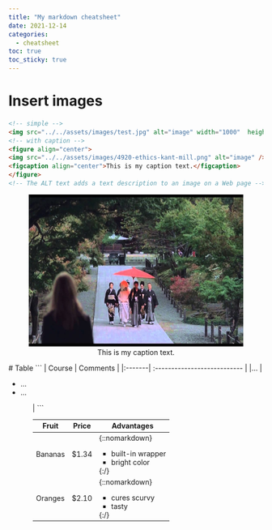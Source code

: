 ```yaml
---
title: "My markdown cheatsheet"
date: 2021-12-14
categories:
  - cheatsheet
toc: true
toc_sticky: true
---
```


# Insert images
```html
<!-- simple -->
<img src="../../assets/images/test.jpg" alt="image" width="1000"  height="300" />
<!-- with caption -->
<figure align="center">
<img src="../../assets/images/4920-ethics-kant-mill.png" alt="image" />
<figcaption align="center">This is my caption text.</figcaption>
</figure>
<!-- The ALT text adds a text description to an image on a Web page -->
```
<figure align="center">
<img src="../../assets/images/test.jpg" alt="image" width="600" height="300" />
<figcaption align="center">This is my caption text.</figcaption>
</figure>
# Table
```
<!-- with  bullet points -->
| Course |  Comments                       |  
|:-------| :---------------------------    | 
|...     |<ul><li> ...</li><li>...</li><ul>| 
```

| Fruit   | Price  | Advantages                        |  
| ------- | ------ | --------------------------------- |  
| Bananas | $1.34  | {::nomarkdown}<ul><li>built-in wrapper</li><li>bright color</li></ul>{:/} |  
| Oranges | $2.10  | {::nomarkdown}<ul><li>cures scurvy</li><li>tasty</li></ul>{:/} |  